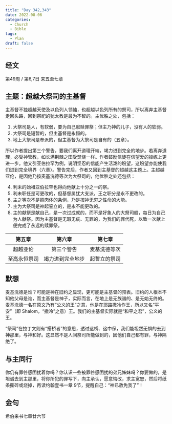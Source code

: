 ```yaml
---
title: "Day 342,343"
date: 2022-08-06
categories:
  - Church
  - Bible
tags:
  - Plan
draft: false
---
```


## 经文
第49周 / 第6,7日 来五至七章

## 主题：超越大祭司的主基督
主基督不独超越天使及以色列人领袖，也超越以色列所有的祭司，所以离弃主基督走回头路，回到祭祀的犹太教是最为不智的。主优胜之处，包括：

1. 大祭司是人，有软弱，要为自己献赎罪祭；但主乃神的儿子，没有人的软弱。
2. 大祭司是短暂的，但主基督是永恒的。
3. 地上大祭司是奉派的，但主基督为大祭司是自有的（五章）。

所以作者提出第三个警告，要我们离开道理开端，竭力进到完全的地步。若离弃道理，必受神管教，如长满荆棘之田受焚烧一样。作者鼓励信徒在信望爱的操练上更进一步。他又引亚伯拉罕为例，说明坚忍的信能产生活泼的盼望，这盼望亦能使我们进到完全境界（六章）。警告完后，作者又回到主基督的超越这主题上。主超越亚伦，是因他乃按麦基洗德等次为大祭司的，他优胜之处还包括：

4. 利未的始祖亚伯拉罕也得向他献上十分之一的祭。
5. 利未职任是可更改的，但基督属犹大支派，王之职分是永不更改的。
6. 主之等次不是照肉体的条例，乃是按神无穷之性命的大能。
7. 主为大祭司是神起誓立的，是永不能更改的。
8. 主的献祭是献自己，是一次过成就的，而不是好象人的大祭司般，每日为自己为人献祭。因为主基督是无瑕无疵、无罪的，为我们的罪代死，以致一次献上便完成了永远的赎罪祭。

|   第五章    |    第六章     |   第七章    |
|:--------:|:----------:|:--------:|
|   超越亚伦   |   第三个警告    |  麦基洗德等次  |
|  至高永恒祭司  |  竭力进到完全地步  |  起誓立的祭司  |

## 默想
麦基洗德是谁？可能是神在旧约之显现，更可能是主基督的预表。旧约的人根本不知他父母是谁，而主基督是神子，实际而言，在地上是无族谱的、是无始无终的。麦基洗德一名在原文乃有“公义的王”之意，他是在耶路撒冷作王，所以又名“平安”（即   Shalom，“撒冷”之意）王。我们的主基督实际就是“和平之君”，公义的王。

“祭司”在拉丁文则有“搭桥者”的意思，透过这桥、这中保，我们能坦然无惧的去到神那里，与神和好。这显然不是人间祭司所能做到的，因他们自己都有罪，与神隔绝了。

## 与主同行
你仍有罪咎感困扰着你吗？你认识一些被罪咎感困扰的弟兄姊妹吗？你要做的，是坦诚去到主那里，将你所犯的罪写下，向主承认，愿意悔改，求主宽恕，然后将纸条撕碎或烧掉，再读约翰壹书一章  9节，提醒自己：“神已赦免我了”！

## 金句
希伯来书七章廿六节

[comment]: <> (## 附录)

